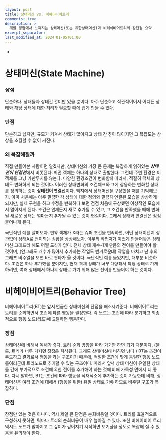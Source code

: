 ```yaml
---
layout: post
title: 상태머신 vs. 비헤이비어트리
comments: true  
description: >
  개발 경험에서 느껴지는 상태머신(또는 유한상태머신)과 비헤이비어트리의 장단점 요약
excerpt_separator:
last_modified_at: 2024-01-05T01:00
---
```


- 


# 상태머신(State Machine)

### 장점

단순하다. 상태들과 상태간 전이만 있을 뿐이다. 아주 단순하고 직관적이어서 어디든 상태와 해당 상태에 대한 처리가 필요할 때에 쉽게 만들 수 있다.

### 단점

단순하고 쉽지만, 규모가 커져서 상태가 많아지고 상태 간 전이 많아지면 그 복잡도는 상상을 초월할 수 없이 커진다.

### 왜 복잡해질까

직접 만들어본 사람이면 알겠지만, 상태머신의 가장 큰 문제는 복잡하게 얽혀있는 ***상태전이 연결선***에서 비롯된다.
어떤 객체는 하나의 상태로 출발한다. 그런데 주변 환경은 이 객체를 그냥 가만두지를 않는다. 다양한 환경조건이 변화함에 따라서, 적절히 객체의 상태도 변화하게 되는 것이다. 이러한 상태변화의 조건체크와 그에 상응하는 변화할 상태를 정의하는 것이 **상태전이 연결선**이다.
백지에서 상태머신을 구상했을 때를 기억해보자. 아마 처음에는 아주 깔끔한 각 상태에 대한 정의와 깔끔히 연결된 모습을 상상하게 되지만, 실제 구현을 하고 수정을 반복하다 보면 점점 처음에 구상했던 이상적인 모습에서 멀어지게 된다. 조건은 언제든지 새로 추가될 수 있고, 그 조건을 만족했을 때에 변화될 새로운 상태는 얼마든지 추가될 수 있는 것이 현실이다. 그래서 상태와 연결선은 점점 불어나게 된다.

극단적인 예를 살펴보자. 
만약 객체가 X라는 슈퍼 조건을 만족하면, 어떤 상태이던지 상관없이 상태A로 전이되는 상황을 상상해보자. 아무리 작업자가 이쁘게 만들어놓은 상태머신 그래프라 해도 어쩔 도리가 없다.  전체 상태 개수-1개 만큼의 전이를 만들어야 할 것이며, (안그래도 개수가 많아서 추가하는 작업도 번거로운데) 작업을 마치고 난 후의 그래프 비주얼을 보면 바로 현타가 올 것이다. 극단적인 예를 들었지만, 대부분 비슷하다. 조건은 하나 추가했을 뿐이지만, 현재 객체 상태가 너무 다양해서 특정 상태로 가게 하려면, 여러 상태에서 하나의 상태로 가기 위해 많은 전이를 만들어야 하는 것이다.

# 비헤이비어트리(Behavior Tree)

비헤이비어트리(BT)는 앞서 언급한 상태머신의 단점을 해소시켜준다. 비헤이어트리는 트리를 순회하면서 조건에 따른 행동을 결정한다. 각 노드는 조건에 따라 분기하고 최종적으로 행동 노드(리프)에 도달하면 행동한다.

### 장점

상태머신에 비해서 독해가 쉽다. 트리 순회 방향을 따라 가기만 하면 되기 때문이다. (물론, 트리가 너무 커지면 장점은 희석된다. 그래도 상태머신에 비하면 낫다.) BT는 조건이 주도하고 결과로서 행동을 하는 구조이기 때문에, 적절한 조건에 맞게 동일한 행동 노드를여러군데 트리노드로 추가할 수 있는 구조이다.  따라서 앞서 상태 머신이 유일한 상태들 간에 부가적으로 조건에 의한 전이를 추가해야 하는 것에 비해 가독성 면에서 더 좋다. 다시 말하면, BT는 조건에 따라 행동을 적재적소에 추가하는 것이 가능한데 비해, 상태머신은 여러 조건에 대해서 (행동을 위한) 유일 상태로 가야 하므로 비주얼 구조가 복잡하다.

### 단점

장점만 있는 것은 아니다. 역시 제일 큰 단점은 순회비용일 것이다. 트리를 효율적으로 구성하지 못하면, 틱마다 트리의 순회비용이 매우 높아질 수 있다. 또한 비헤이비어 트리 역시도 노드가 많아지고 그 깊이가 깊어지기 시작하면 보기싫을 정도로 복잡해 질 수 있음을 유의해야 한다.